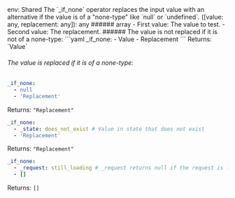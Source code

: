 <TITLE>_if_none</TITLE>
<METADATA>env: Shared</METADATA>
<DESCRIPTION>The `_if_none` operator replaces the input value with an alternative if the value is of a "none-type" like `null` or `undefined`.</DESCRIPTION>
<USAGE>([value: any, replacement: any]): any
###### array
- First value: The value to test.
- Second value: The replacement.</USAGE>
<EXAMPLES>###### The value is not replaced if it is not of a none-type:
```yaml
_if_none:
  - Value
  - Replacement
```
Returns: `Value`

###### The value is replaced if it is of a none-type:

```yaml
_if_none:
  - null
  - 'Replacement'
```

Returns: `"Replacement"`

```yaml
_if_none:
  - _state: does_not_exist # Value in state that does not exist
  - 'Replacement'
```

Returns: `"Replacement"`

```yaml
_if_none:
  - _request: still_loading # _request returns null if the request is loading
  - []
```

Returns: `[]`</EXAMPLES>
